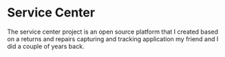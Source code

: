 # Service Center
The service center project is an open source platform that I created based on a returns and repairs capturing and tracking application my friend and I did a couple of years back.
